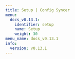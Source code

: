 ```yaml
---
title: Setup | Config Syncer
menu:
  docs_v0.13.1:
    identifier: setup
    name: Setup
    weight: 30
menu_name: docs_v0.13.1
info:
  version: v0.13.1
---
```


